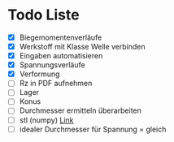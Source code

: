 # Todo Liste
- [x] Biegemomentenverläufe
- [x] Werkstoff mit Klasse Welle verbinden
- [x] Eingaben automatisieren
- [x] Spannungsverläufe
- [x] Verformung
- [ ] Rz in PDF aufnehmen
- [ ] Lager
- [ ] Konus
- [ ] Durchmesser ermitteln überarbeiten
- [ ] stl (numpy) [Link](https://micronote.tech/2020/12/Generating-STL-Models-with-Python/)
- [ ] idealer Durchmesser für Spannung = gleich